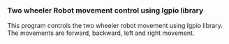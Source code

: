 ### Two wheeler Robot movement control using lgpio library

This program controls the two wheeler robot movement using lgpio library. The movements are forward, backward, left and right movement.
